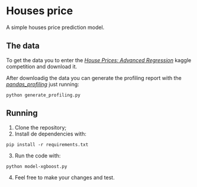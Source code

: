 # Houses price
A simple houses price prediction model.

## The data
To get the data you to enter the [*House Prices: Advanced Regression*](https://www.kaggle.com/c/house-prices-advanced-regression-techniques) kaggle competition and download it.

After downloadig the data you can generate the profiling report with the [*pandas_profiling*](https://github.com/pandas-profiling/pandas-profiling) just running:
```
python generate_profiling.py
```

## Running
1. Clone the repository;
2. Install de dependencies with:
```
pip install -r requirements.txt
```
3. Run the code with: 
```
python model-xgboost.py
```
4. Feel free to make your changes and test.

